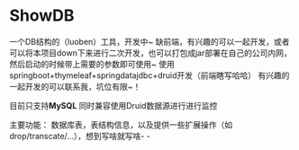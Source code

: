 # ShowDB
一个DB结构的（luoben）工具，开发中~ 缺前端，有兴趣的可以一起开发，或者可以将本项目down下来进行二次开发，也可以打包成jar部署在自己的公司内网，然后启动的时候带上需要的参数即可使用~
使用springboot+thymeleaf+springdatajdbc+druid开发（前端瞎写哈哈）
有兴趣的一起开发的可以联系我，坑位有限~！

目前只支持**MySQL**
同时兼容使用Druid数据源进行进行监控

主要功能：
数据库表，表结构信息，以及提供一些扩展操作（如drop/transcate/...），想到写啥就写啥- -
